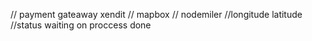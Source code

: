 // payment gateaway xendit
// mapbox
// nodemiler
//longitude latitude
//status waiting on proccess done